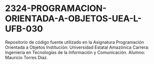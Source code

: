 # 2324-PROGRAMACION-ORIENTADA-A-OBJETOS-UEA-L-UFB-030 

Repositorio de código fuente utilizado en la Asignatura Programación Orientada a Objetos
Institución: Universidad Estatal Amazónica
Carrera: Ingeniería en Tecnologías de la Información y Comunicación.
Alumno: Mauricio Torres Diaz.
